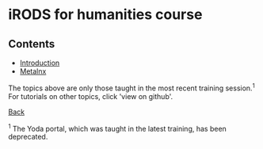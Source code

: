 # iRODS for humanities course

## Contents

- [Introduction](https://github.com/hpcleuven/iRODS-User-Training/blob/master/01_Introduction_videos.md)
- [Metalnx](https://github.com/hpcleuven/iRODS-User-Training/blob/master/05_Metalnx_Handson_User-Training.md)
  
  
  
The topics above are only those taught in the most recent training session.<sup>1</sup>  
For tutorials on other topics, click 'view on github'.  


[Back](index.md)
  
<sup>1</sup> The Yoda portal, which was taught in the latest training, has been deprecated.